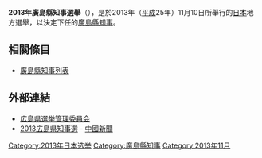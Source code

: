 **2013年廣島縣知事選舉**（），是於2013年（[平成](../Page/平成.md "wikilink")25年）11月10日所舉行的[日本](../Page/日本.md "wikilink")地方選舉，以決定下任的[廣島縣知事](../Page/廣島縣知事列表.md "wikilink")。

## 相關條目

  - [廣島縣知事列表](../Page/廣島縣知事列表.md "wikilink")

## 外部連結

  - [広島県選挙管理委員会](http://www.pref.hiroshima.lg.jp/site/sennkyokannriiinkai/)
  - [2013広島県知事選](http://www.chugoku-np.co.jp/senkyo/kenchiji/13/news/index.html) - [中國新聞](../Page/中國新聞_\(日本\).md "wikilink")

[Category:2013年日本选举](https://zh.wikipedia.org/wiki/Category:2013年日本选举 "wikilink") [Category:廣島縣知事](https://zh.wikipedia.org/wiki/Category:廣島縣知事 "wikilink") [Category:2013年11月](https://zh.wikipedia.org/wiki/Category:2013年11月 "wikilink")
